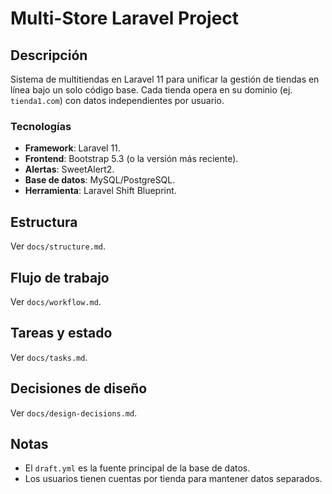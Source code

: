 # Multi-Store Laravel Project

## Descripción
Sistema de multitiendas en Laravel 11 para unificar la gestión de tiendas en línea bajo un solo código base. Cada tienda opera en su dominio (ej. `tienda1.com`) con datos independientes por usuario.

### Tecnologías
- **Framework**: Laravel 11.
- **Frontend**: Bootstrap 5.3 (o la versión más reciente).
- **Alertas**: SweetAlert2.
- **Base de datos**: MySQL/PostgreSQL.
- **Herramienta**: Laravel Shift Blueprint.

## Estructura
Ver `docs/structure.md`.

## Flujo de trabajo
Ver `docs/workflow.md`.

## Tareas y estado
Ver `docs/tasks.md`.

## Decisiones de diseño
Ver `docs/design-decisions.md`.

## Notas
- El `draft.yml` es la fuente principal de la base de datos.
- Los usuarios tienen cuentas por tienda para mantener datos separados.